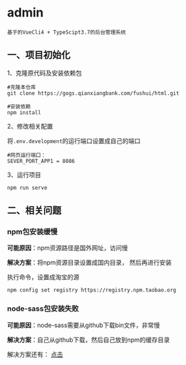 # admin
`基于的VueCli4 + TypeScipt3.7的后台管理系统`

## 一、项目初始化
1、克隆原代码及安装依赖包
```
#克隆本仓库
git clone https://gogs.qianxiangbank.com/fushui/html.git
```
```
#安装依赖
npm install
```
2、修改相关配置

将`.env.development`的运行端口设置成自己的端口
```
#网页运行端口：
SEVER_PORT_APP1 = 8086
```

3、运行项目
```
npm run serve
```

## 二、相关问题

### npm包安装缓慢

**可能原因**：npm资源路径是国外网址，访问慢

**解决方案**：将npm资源目录设置成国内目录， 然后再进行安装

执行命令，设置成淘宝的源
```
npm config set registry https://registry.npm.taobao.org
```

### node-sass包安装失败

**可能原因**：node-sass需要从github下载bin文件，非常慢

**解决方案**：自己从github下载，然后自己放到npm的缓存目录

解决方案还有： [点击](https://segmentfault.com/a/1190000010984731)

